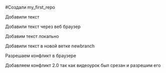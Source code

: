 #Создали my_first_repo

Добавили текст

Добавили текст через веб браузер

Добавим текст локально 

Добавили текст в новой ветке newbranch

Разрешаем конфликт в браузере

Добавляем конфликт 2.0 так как видеоурок был срезан и разрешим его
